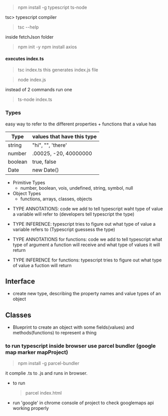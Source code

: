 > npm install -g typescript ts-node

tsc> typescript compiler

> tsc --help

inside fetchJson folder

> npm init -y
> npm install axios

#### executes index.ts

> tsc index.ts
> this generates index.js file

> node index.js

instead of 2 commands run one

> ts-node index.ts

### Types

easy way to refer to the different properties + functions that a value has

| Type    | values that have this type |
| ------- | -------------------------- |
| string  | "hi", "", 'there'          |
| number  | .00025, -20, 40000000      |
| boolean | true, false                |
| Date    | new Date()                 |

- Primitive Types
  - number, boolean, vois, undefined, string, symbol, null
- Object Types
  - functions, arrays, classes, objects

* TYPE ANNOTATIONS: code we add to tell typescript waht type of value a variable will refer to (developers tell typescript the type)
* TYPE INFERENCE: typescript tries to figure out what type of value a variable refers to (Typescript guessess the type)

* TYPE ANNOTATIONS for functions: code we add to tell typescript what type of argument a function will receive and what type of values it will return
* TYPE INFERENCE for functions: typescript tries to figure out what type of value a fuction will return

## Interface

- create new type, describing the property names and value types of an object

## Classes

- Blueprint to create an object with some fields(values) and methods(functions) to represent a thing

### to run typescript inside browser use parcel bundler (google map marker mapProject)

> npm install -g parcel-bundler

it complie .ts to .js and runs in browser.

- to run
  > parcel index.html

* run 'google' in chrome console of project to check googlemaps api working properly
